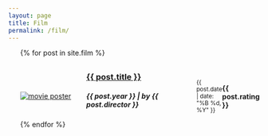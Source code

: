 ```yaml
---
layout: page
title: Film
permalink: /film/
---
```


<ul>
  {% for post in site.film %}
   <article class="post" style="margin-top: 30px;">
		<div
			class="entry"
			style="display: flex; justify-content: center; align-items: center">
			<div style="flex: 30%">
				<a href="{{ site.baseurl }}{{ post.url }}"
					><img
						id="cover-small"
						alt="movie poster"
						src="{{ post.cover }}"
				/></a>
			</div>
			<div style="flex: 50%">
				<a
					href="{{ site.baseurl }}{{ post.url }}"
					class="read-more">
						<h3 style="margin: 0;">{{ post.title }}</h3>
				</a>
				<h5>{{ post.year }} | by {{ post.director }}</h5>
			</div>
			<div style="flex: 10%">
				<small> {{ post.date | date: "%B %d, %Y" }}</small>
			</div>
			<div style="flex: 10%">
				<h4>{{ post.rating }}</h4>
			</div>
		</div>
	</article>
  {% endfor %}
</ul>
